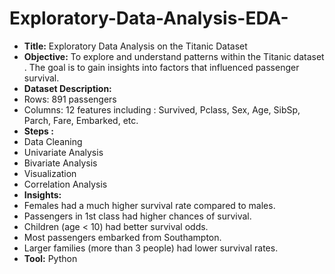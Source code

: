 # Exploratory-Data-Analysis-EDA-
- **Title:** Exploratory Data Analysis on the Titanic Dataset
- **Objective:** To explore and understand patterns within the Titanic dataset . The goal is to gain insights into factors that influenced passenger survival.
- **Dataset Description:**
- 	Rows: 891 passengers
- 	Columns: 12 features including : Survived, Pclass, Sex, Age, SibSp, Parch, Fare, Embarked, etc.
- **Steps :**
 -  Data Cleaning 
 -  Univariate Analysis
 -  Bivariate Analysis
 -  Visualization
 - Correlation Analysis
 - **Insights:**
-	Females had a much higher survival rate compared to males.
-	Passengers in 1st class had higher chances of survival.
-	Children (age < 10) had better survival odds.
-	Most passengers embarked from Southampton.
-	Larger families (more than 3 people) had lower survival rates.
- **Tool:** Python 

